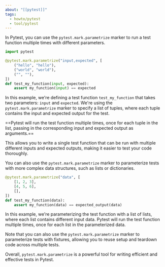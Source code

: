 ```yaml
---
about: "[[pytest]]"
tags:
  - howto/pytest
  - tool/pytest
---
```


In Pytest, you can use the `pytest.mark.parametrize` marker to run a test function multiple times with different parameters.

```python
import pytest

@pytest.mark.parametrize("input,expected", [
    ("hello", "hello"),
    ("world", "world"),
    ("", ""),
])
def test_my_function(input, expected):
    assert my_function(input) == expected
```

In this example, we're defining a test function `test_my_function` that takes two parameters: `input` and `expected`. We're using the `pytest.mark.parametrize` marker to specify a list of tuples, where each tuple contains the input and expected output for the test.

==Pytest will run the test function multiple times, once for each tuple in the list, passing in the corresponding input and expected output as arguments.==

This allows you to write a single test function that can be run with multiple different inputs and expected outputs, making it easier to test your code thoroughly.

You can also use the `pytest.mark.parametrize` marker to parameterize tests with more complex data structures, such as lists or dictionaries.

```python
@pytest.mark.parametrize("data", [
    [1, 2, 3],
    [4, 5, 6],
    [],
])
def test_my_function(data):
    assert my_function(data) == expected_output(data)
```

In this example, we're parameterizing the test function with a list of lists, where each list contains different input data. Pytest will run the test function multiple times, once for each list in the parameterized data.

Note that you can also use the `pytest.mark.parametrize` marker to parameterize tests with fixtures, allowing you to reuse setup and teardown code across multiple tests.

Overall, `pytest.mark.parametrize` is a powerful tool for writing efficient and effective tests in Pytest.
